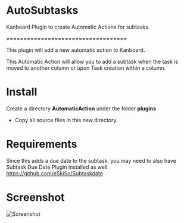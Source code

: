 # AutoSubtasks
Kanboard Plugin to create Automatic Actions for subtasks.

===================================


This plugin will add a new automatic action to Kanboard. 


This Automatic Action will allow you to add a subtask when the task is moved to another column or upon Task creation within a column. 


# Install
Create a directory **AutomaticAction** under the folder **plugins**
- Copy all source files in this new directory.

# Requirements
Since this adds a due date to the subtask, you may need to also have Subtask Due Date Plugin installed as well.
https://github.com/eSkiSo/Subtaskdate

# Screenshot
![Screenshot](https://github.com/creecros/AutoSubtasks/blob/master/screenshot/image.png)
